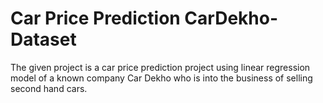 # Car Price Prediction CarDekho-Dataset
The given project is a car price prediction project using linear regression model of a known company Car Dekho who is into the business of selling second hand cars.
